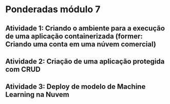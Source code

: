 # Ponderadas módulo 7


## Atividade 1: Criando o ambiente para a execução de uma aplicação containerizada (former: Criando uma conta em uma núvem comercial)

## Atividade 2: Criação de uma aplicação protegida com CRUD

## Atividade 3: Deploy de modelo de Machine Learning na Nuvem